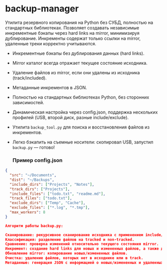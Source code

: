# backup-manager
Утилита резервного копирования на Python без СУБД, полностью на стандартных библиотеках. Позволяет создавать независимые инкрементные бэкапы через hard links на mirror, минимизируя дублирование. Инкременты содержат только ссылки на mirror, удаленные треки корректно учитываются.

- Инкрементные бэкапы без дублирования данных (hard links).  
- Mirror каталог всегда отражает текущее состояние исходника.  
- Удаление файлов из mirror, если они удалены из исходника (track/included).  
- Метаданные инкрементов в JSON.  
- Полностью на стандартных библиотеках Python, без сторонних зависимостей.  
- Динамическая настройка через config.json, поддержка нескольких профилей (USB, второй диск, разные include/exclude).  
- Утилита `backup_tool.py` для поиска и восстановления файлов из инкрементов.
- Легко бэкапить на съемные носители: скопировал USB, запустил `backup.py` — готово!

  ### Пример config.json
```json
{
  "src": "~/Documents",
  "dist": "~/Backups",
  "include_dirs": ["Projects", "Notes"],
  "track_dirs": ["Projects"],
  "include_files": ["todo.txt", "readme.md"],
  "track_files": ["todo.txt"],
  "exclude_dirs": ["Temp", "Cache"],
  "exclude_files": ["*.log", "*.tmp"],
  "max_workers": 8
}

Алгоритм работы backup.py:

Сканирование: рекурсивное сканирование исходника с применением include/exclude правил.
Классификация: разделение файлов на tracked и non-tracked.
Сравнение: проверка изменений относительно текущего состояния mirror.
Инкремент: создание hard links для новых и измененных файлов, а также для ссылок на удаленные треки.
Обновление mirror: копирование новых/измененных файлов.
Очистка: удаление файлов, которых нет в исходнике или в track.
Метаданные: генерация JSON с информацией о новых/измененных и удаленных файлах.
